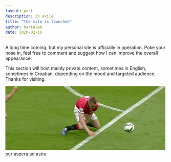 ```yaml
---
layout: post
description: in exile
title: "the site is launched"
author: bartulem
date: 2020-02-16
---
```


A long time coming, but my personal site is officially in operation. Poke your nose in, feel free to comment and suggest how I can improve the overall appearance.

This section will host mainly private content, sometimes in English, sometimes in Croatian, depending on the mood and targeted audience. Thanks for visiting.

<p class="text-center">
  <img class="img-custom" alt="jonah" src="/img/jonah.gif"/>
  <br>
  <caption align="bottom">per aspera ad astra</caption>
</p>
